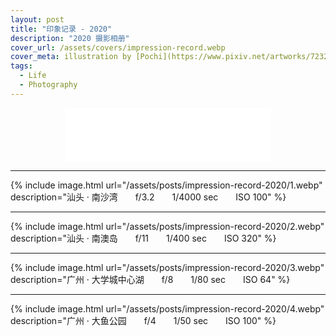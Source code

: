 ```yaml
---
layout: post
title: "印象记录 - 2020"
description: "2020 摄影相册"
cover_url: /assets/covers/impression-record.webp
cover_meta: illustration by [Pochi](https://www.pixiv.net/artworks/72329823)
tags: 
  - Life
  - Photography
---
```


<p align="center"><iframe frameborder="no" border="0" marginwidth="0" marginheight="0" width=330 height=86 src="//music.163.com/outchain/player?type=2&id=29535887&auto=0&height=66"></iframe></p>

---

{% include image.html url="/assets/posts/impression-record-2020/1.webp" description="汕头 · 南沙湾&emsp;&emsp;f/3.2&emsp;&emsp;1/4000 sec&emsp;&emsp;ISO 100" %}

---

{% include image.html url="/assets/posts/impression-record-2020/2.webp" description="汕头 · 南澳岛&emsp;&emsp;f/11&emsp;&emsp;1/400 sec&emsp;&emsp;ISO 320" %}

---

{% include image.html url="/assets/posts/impression-record-2020/3.webp" description="广州 · 大学城中心湖&emsp;&emsp;f/8&emsp;&emsp;1/80 sec&emsp;&emsp;ISO 64" %}

---

{% include image.html url="/assets/posts/impression-record-2020/4.webp" description="广州 · 大鱼公园&emsp;&emsp;f/4&emsp;&emsp;1/50 sec&emsp;&emsp;ISO 100" %}